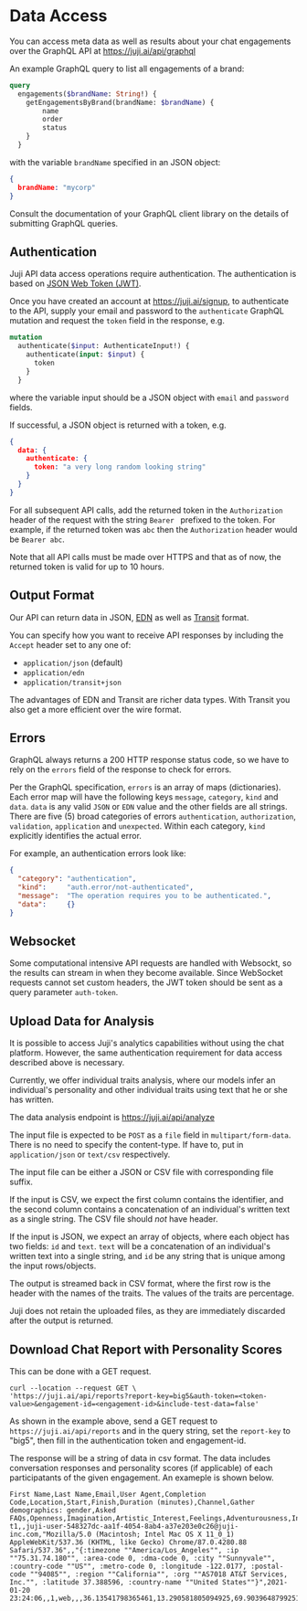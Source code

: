 # Data Access

You can access meta data as well as results about your chat engagements over the
GraphQL API at https://juji.ai/api/graphql

An example GraphQL query to list all engagements of a brand:

```graphql
query
  engagements($brandName: String!) {
    getEngagementsByBrand(brandName: $brandName) {
        name
        order
        status
    }
  }
```

with the variable `brandName` specified in an JSON object:
```json
{
  brandName: "mycorp"
}
```

Consult the documentation of your GraphQL client library on the details of submitting
GraphQL queries.

## Authentication

Juji API data access operations require authentication.  The authentication is
based on [JSON Web Token (JWT)](https://en.wikipedia.org/wiki/JSON_Web_Token).

Once you have created an account at https://juji.ai/signup, to authenticate to
the API, supply your email and password to the `authenticate` GraphQL mutation
and request the `token` field in the response, e.g.

```graphql
mutation
  authenticate($input: AuthenticateInput!) {
    authenticate(input: $input) {
      token
    }
  }
```
where the variable input should be a JSON object with `email` and `password` fields.

If successful, a JSON object is returned with a token, e.g.
```json
{
  data: {
    authenticate: {
      token: "a very long random looking string"
    }
  }
}
```

For all subsequent API calls, add the returned token in the
`Authorization` header of the request with the string `Bearer ` prefixed to the
token. For example, if the returned token was `abc` then the `Authorization`
header would be `Bearer abc`.

Note that all API calls must be made over HTTPS and that as of now, the returned token is valid for up to 10 hours.

## Output Format

Our API can return data in JSON, [EDN](https://github.com/edn-format/edn) as well as
[Transit](https://github.com/cognitect/transit-format) format.

You can specify how you want to receive API responses by including the `Accept` header set to any one of:

* `application/json` (default)
* `application/edn`
* `application/transit+json`

The advantages of EDN and Transit are richer data types. With Transit you also get a more efficient over the wire format.

## Errors

GraphQL always returns a 200 HTTP response status code, so we have to rely on
the `errors` field of the response to check for errors.

Per the GraphQL specification, `errors` is an array of maps (dictionaries).  Each error map will have the following keys `message`, `category`, `kind` and `data`.  `data` is any valid `JSON` or `EDN` value and the other fields are all strings.  There are five (5) broad categories of errors `authentication`, `authorization`, `validation`, `application` and `unexpected`.  Within each category, `kind` explicitly identifies the actual error.

For example, an authentication errors look like:
```json
{
  "category": "authentication",
  "kind":     "auth.error/not-authenticated",
  "message":  "The operation requires you to be authenticated.",
  "data":     {}
}
```

## Websocket

Some computational intensive API requests are handled with Websockt, so the results
can stream in when they become available. Since WebSocket requests cannot set custom headers, the JWT token should be sent as a query parameter `auth-token`.

## Upload Data for Analysis

It is possible to access Juji's analytics capabilities without using the chat platform. However, the same authentication requirement for data access described above is necessary.

Currently, we offer individual traits analysis, where our models infer an
individual's personality and other individual traits using text that he or she has
written.

The data analysis endpoint is https://juji.ai/api/analyze

The input file is expected to be `POST` as a `file` field in `multipart/form-data`. There is no need to specify the content-type. If have to, put in `application/json` or `text/csv` respectively.

The input file can be either a JSON or CSV file with corresponding file suffix.

If the input is CSV, we expect the first column contains the identifier, and the
second column contains a concatenation of an individual's written text as a single string. The CSV file should *not* have header.

If the input is JSON, we expect an array of objects, where
each object has two fields: `id` and `text`. `text` will be a concatenation of
an individual's written text into a single string, and `id` be any string that
is unique among the input rows/objects.

The output is streamed back in CSV format, where the first row is the header with the names of the traits. The values of the traits are percentage.

Juji does not retain the uploaded files, as they are immediately discarded after
the output is returned.

## Download Chat Report with Personality Scores

This can be done with a GET request.

```shell
curl --location --request GET \
'https://juji.ai/api/reports?report-key=big5&auth-token=<token-value>&engagement-id=<engagement-id>&include-test-data=false'
```
As shown in the example above, send a GET request to `https://juji.ai/api/reports` and in the query string, set the `report-key` to "big5", then fill in the authentication token and engagement-id. 

The response will be a string of data in csv format. The data includes conversation responses and personality scores (if applicable) of each participatants of the given engagement. An exameple is shown below.
```shell
First Name,Last Name,Email,User Agent,Completion Code,Location,Start,Finish,Duration (minutes),Channel,Gather demographics: gender,Asked FAQs,Openness,Imagination,Artistic_Interest,Feelings,Adventurousness,Intellectual_Curiosity,Liberalism,Conscientiousness,Self_Efficacy,Orderliness,Dutifulness,Achievement_Striving,Self_Discipline,Cautiousness,Extroversion,Friendliness,Gregariousness,Assertiveness,Activity_Level,Excitement_Seeking,Cheerfulness,Agreeableness,Trust,Straightforwardness,Altruism,Cooperation,Modesty,Sympathy,Neuroticism,Anxiety,Anger,Depression,Self_Consciousness,Impulsiveness,Vulnerability
t1,,juji-user-548327dc-aa1f-4054-8ab4-a37e203e0c26@juji-inc.com,"Mozilla/5.0 (Macintosh; Intel Mac OS X 11_0_1) AppleWebKit/537.36 (KHTML, like Gecko) Chrome/87.0.4280.88 Safari/537.36",,"{:timezone ""America/Los_Angeles"", :ip ""75.31.74.180"", :area-code 0, :dma-code 0, :city ""Sunnyvale"", :country-code ""US"", :metro-code 0, :longitude -122.0177, :postal-code ""94085"", :region ""California"", :org ""AS7018 AT&T Services, Inc."", :latitude 37.388596, :country-name ""United States""}",2021-01-20 23:24:06,,1,web,,,36.13541798365461,13.290581805094925,69.90396487992511,77.15953217560208,14.352478113721617,21.452611092889672,20.653339834694272,44.28527848667517,54.561037503275145,82.38387886673544,91.3233545692471,10.616104982056406,19.55675956043462,7.270535438302267,75.0045233539362,84.47620138247996,80.35717998131344,66.9274661801379,54.78618912035408,82.03414681082974,81.44595664850205,82.06446262912935,90.87886328546921,85.49197212672262,83.83877023080315,75.70710344618357,88.70960654682591,67.76046013877169,78.67947741962988,67.04116468437702,86.20177231934017,78.76662084022674,69.74154161142214,99.68790702532878,70.6378580370844
```
